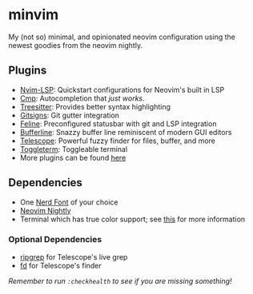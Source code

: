 # minvim

My (not so) minimal, and opinionated neovim configuration using the newest
goodies from the neovim nightly.

## Plugins

- [Nvim-LSP](https://github.com/neovim/nvim-lspconfig): Quickstart configurations for Neovim's built in LSP
- [Cmp](https://github.com/hrsh7th/nvim-cmp): Autocompletion that *just works*.
- [Treesitter](https://github.com/nvim-treesitter/nvim-treesitter): Provides better syntax highlighting
- [Gitsigns](https://github.com/lewis6991/gitsigns.nvim): Git gutter integration
- [Feline](https://github.com/feline-nvim/feline.nvim): Preconfigured statusbar with git and LSP integration
- [Bufferline](https://github.com/akinsho/bufferline.nvim): Snazzy buffer line reminiscent of modern GUI editors
- [Telescope](https://github.com/nvim-telescope/telescope.nvim): Powerful fuzzy finder for files, buffer, and more
- [Toggleterm](https://github.com/akinsho/toggleterm.nvim): Toggleable terminal
- More plugins can be found [here](lua/core/plugins.lua)

## Dependencies

- One [Nerd Font](https://www.nerdfonts.com/font-downloads) of your choice
- [Neovim Nightly](https://github.com/neovim/neovim/wiki/Installing-Neovim)
- Terminal which has true color support; see [this](https://github.com/termstandard/colors) for more information

### Optional Dependencies

- [ripgrep](https://github.com/BurntSushi/ripgrep) for Telescope's live grep
- [fd](https://github.com/sharkdp/fd) for Telescope's finder

*Remember to run `:checkhealth` to see if you are missing something!*
